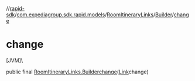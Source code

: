 //[rapid-sdk](../../../../index.md)/[com.expediagroup.sdk.rapid.models](../../index.md)/[RoomItineraryLinks](../index.md)/[Builder](index.md)/[change](change.md)

# change

[JVM]\

public final [RoomItineraryLinks.Builder](index.md)[change](change.md)([Link](../../-link/index.md)change)
